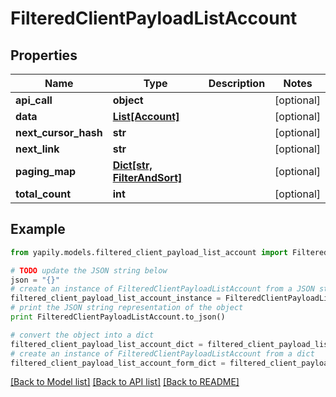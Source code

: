# FilteredClientPayloadListAccount


## Properties

Name | Type | Description | Notes
------------ | ------------- | ------------- | -------------
**api_call** | **object** |  | [optional] 
**data** | [**List[Account]**](Account.md) |  | [optional] 
**next_cursor_hash** | **str** |  | [optional] 
**next_link** | **str** |  | [optional] 
**paging_map** | [**Dict[str, FilterAndSort]**](FilterAndSort.md) |  | [optional] 
**total_count** | **int** |  | [optional] 

## Example

```python
from yapily.models.filtered_client_payload_list_account import FilteredClientPayloadListAccount

# TODO update the JSON string below
json = "{}"
# create an instance of FilteredClientPayloadListAccount from a JSON string
filtered_client_payload_list_account_instance = FilteredClientPayloadListAccount.from_json(json)
# print the JSON string representation of the object
print FilteredClientPayloadListAccount.to_json()

# convert the object into a dict
filtered_client_payload_list_account_dict = filtered_client_payload_list_account_instance.to_dict()
# create an instance of FilteredClientPayloadListAccount from a dict
filtered_client_payload_list_account_form_dict = filtered_client_payload_list_account.from_dict(filtered_client_payload_list_account_dict)
```
[[Back to Model list]](../README.md#documentation-for-models) [[Back to API list]](../README.md#documentation-for-api-endpoints) [[Back to README]](../README.md)


